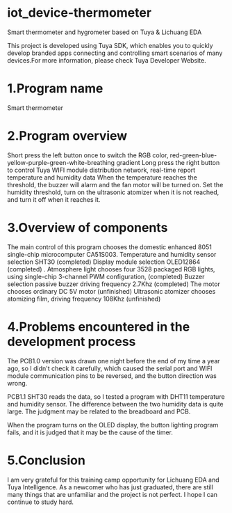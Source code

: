 # iot_device-thermometer
Smart thermometer and hygrometer based on Tuya &amp; Lichuang EDA

This project is developed using Tuya SDK, which enables you to quickly develop branded apps connecting and controlling smart scenarios of many devices.For more information, please check Tuya Developer Website.

1.Program name
==
Smart thermometer


2.Program overview
==
Short press the left button once to switch the RGB color, red-green-blue-yellow-purple-green-white-breathing gradient
Long press the right button to control Tuya WIFI module distribution network, real-time report temperature and humidity data
When the temperature reaches the threshold, the buzzer will alarm and the fan motor will be turned on.
Set the humidity threshold, turn on the ultrasonic atomizer when it is not reached, and turn it off when it reaches it.

3.Overview of components
==

The main control of this program chooses the domestic enhanced 8051 single-chip microcomputer CA51S003.
Temperature and humidity sensor selection SHT30 (completed)
Display module selection OLED12864 (completed)
. Atmosphere light chooses four 3528 packaged RGB lights, using single-chip 3-channel PWM configuration, (completed)
Buzzer selection passive buzzer driving frequency 2.7Khz (completed)
The motor chooses ordinary DC 5V motor (unfinished)
Ultrasonic atomizer chooses atomizing film, driving frequency 108Khz (unfinished)

4.Problems encountered in the development process
==
The PCB1.0 version was drawn one night before the end of my time a year ago, so I didn't check it carefully, which caused the serial port and WIFI module communication pins to be reversed, and the button direction was wrong.

PCB1.1 SHT30 reads the data, so I tested a program with DHT11 temperature and humidity sensor. The difference between the two humidity data is quite large. The judgment may be related to the breadboard and PCB.

When the program turns on the OLED display, the button lighting program fails, and it is judged that it may be the cause of the timer.

5.Conclusion
==
I am very grateful for this training camp opportunity for Lichuang EDA and Tuya Intelligence. As a newcomer who has just graduated, there are still many things that are unfamiliar and the project is not perfect. I hope I can continue to study hard.


